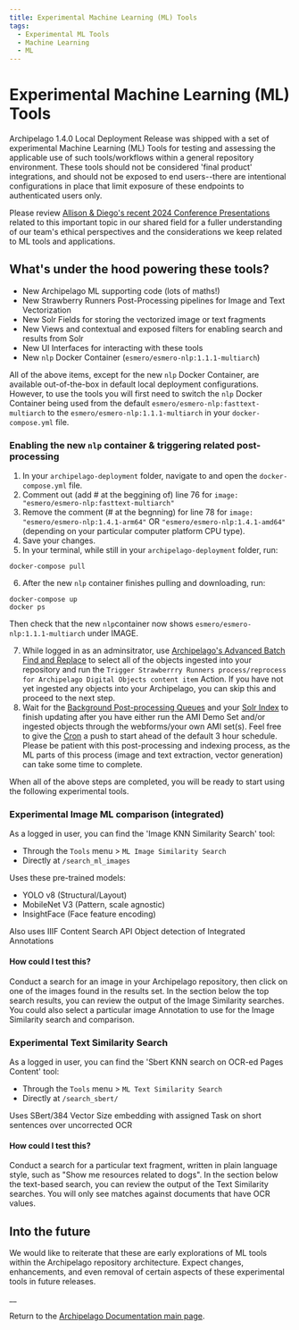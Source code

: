 ```yaml
---
title: Experimental Machine Learning (ML) Tools
tags:
  - Experimental ML Tools
  - Machine Learning
  - ML
---
```


# Experimental Machine Learning (ML) Tools

Archipelago 1.4.0 Local Deployment Release was shipped with a set of experimental Machine Learning (ML) Tools for testing and assessing the applicable use of such tools/workflows within a general repository environment. These tools should not be considered 'final product' integrations, and should not be exposed to end users--there are intentional configurations in place that limit exposure of these endpoints to authenticated users only.

Please review [Allison & Diego's recent 2024 Conference Presentations](presentations_events/#2024) related to this important topic in our shared field for a fuller understanding of our team's ethical perspectives and the considerations we keep related to ML tools and applications.

## What's under the hood powering these tools?

- New Archipelago ML supporting code (lots of maths!)
- New Strawberry Runners Post-Processing pipelines for Image and Text Vectorization
- New Solr Fields for storing the vectorized image or text fragments
- New Views and contextual and exposed filters for enabling search and results from Solr
- New UI Interfaces for interacting with these tools
- New `nlp` Docker Container (`esmero/esmero-nlp:1.1.1-multiarch`)

All of the above items, except for the new `nlp` Docker Container, are available out-of-the-box in default local deployment configurations. However, to use the tools you will first need to switch the `nlp` Docker Container being used from the default `esmero/esmero-nlp:fasttext-multiarch` to the `esmero/esmero-nlp:1.1.1-multiarch` in your `docker-compose.yml` file.

### Enabling the new `nlp` container & triggering related post-processing

1. In your `archipelago-deployment` folder, navigate to and open the `docker-compose.yml` file.
2. Comment out (add # at the beggining of) line 76 for `image: "esmero/esmero-nlp:fasttext-multiarch"`
3. Remove the comment (# at the begnning) for line 78 for `image: "esmero/esmero-nlp:1.4.1-arm64"` OR `"esmero/esmero-nlp:1.4.1-amd64"` (depending on your particular computer platform CPU type).
4. Save your changes.
5. In your terminal, while still in your `archipelago-deployment` folder, run:
```shell
docker-compose pull
```

6. After the new `nlp` container finishes pulling and downloading, run:
```shell
docker-compose up
docker ps
```
Then check that the new `nlp`container now shows `esmero/esmero-nlp:1.1.1-multiarch` under IMAGE.

7. While logged in as an adminsitrator, use [Archipelago's Advanced Batch Find and Replace](find_and_replace.md#available-actions) to select all of the objects ingested into your repository and run the `Trigger Strawberrry Runners process/reprocess for Archipelago Digital Objects content item` Action. If you have not yet ingested any objects into your Archipelago, you can skip this and proceed to the next step. 
8. Wait for the [Background Post-processing Queues](http://localhost:8001/admin/config/system/queue-ui) and your [Solr Index](http://localhost:8001/admin/config/search/search-api/index/default_solr_index) to finish updating after you have either run the AMI Demo Set and/or ingested objects through the webforms/your own AMI set(s). Feel free to give the [Cron](http://localhost:8001/admin/config/system/cron) a push to start ahead of the default 3 hour schedule. Please be patient with this post-processing and indexing process, as the ML parts of this process (image and text extraction, vector generation) can take some time to complete.

When all of the above steps are completed, you will be ready to start using the following experimental tools.

### Experimental Image ML comparison (integrated)

As a logged in user, you can find the 'Image KNN Similarity Search' tool:

- Through the `Tools` menu > `ML Image Similarity Search`
- Directly at `/search_ml_images` 

Uses these pre-trained models:

- YOLO v8 (Structural/Layout)
- MobileNet V3 (Pattern, scale agnostic)
- InsightFace (Face feature encoding)

Also uses IIIF Content Search API Object detection of Integrated Annotations

#### How could I test this?

Conduct a search for an image in your Archipelago repository, then click on one of the images found in the results set. In the section below the top search results, you can review the output of the Image Similarity searches. You could also select a particular image Annotation to use for the Image Similarity search and comparison.

### Experimental Text Similarity Search 

As a logged in user, you can find the 'Sbert KNN search on OCR-ed Pages Content' tool:

- Through the `Tools` menu > `ML Text Similarity Search`
- Directly at `/search_sbert/` 

Uses SBert/384 Vector Size embedding with assigned Task on short sentences over uncorrected OCR

#### How could I test this?

Conduct a search for a particular text fragment, written in plain language style, such as "Show me resources related to dogs". In the section below the text-based search, you can review the output of the Text Similarity searches. You will only see matches against documents that have OCR values.

## Into the future

We would like to reiterate that these are early explorations of ML tools within the Archipelago repository architecture. Expect changes, enhancements, and even removal of certain aspects of these experimental tools in future releases. 

__

Return to the [Archipelago Documentation main page](index.md).

